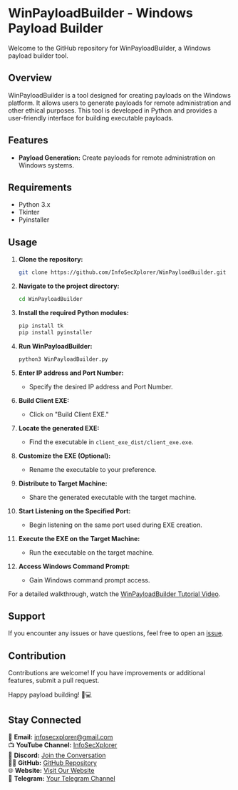 # WinPayloadBuilder - Windows Payload Builder

Welcome to the GitHub repository for WinPayloadBuilder, a Windows payload builder tool.

## Overview
WinPayloadBuilder is a tool designed for creating payloads on the Windows platform. It allows users to generate payloads for remote administration and other ethical purposes. This tool is developed in Python and provides a user-friendly interface for building executable payloads.

## Features
- **Payload Generation:** Create payloads for remote administration on Windows systems.

## Requirements
- Python 3.x
- Tkinter
- Pyinstaller

## Usage
1. **Clone the repository:**
    ```bash
    git clone https://github.com/InfoSecXplorer/WinPayloadBuilder.git
    ```

2. **Navigate to the project directory:**
    ```bash
    cd WinPayloadBuilder
    ```

3. **Install the required Python modules:**
    ```bash
    pip install tk
    pip install pyinstaller
    ```

4. **Run WinPayloadBuilder:**
    ```bash
    python3 WinPayloadBuilder.py
    ```

5. **Enter IP address and Port Number:**
    - Specify the desired IP address and Port Number.

6. **Build Client EXE:**
    - Click on "Build Client EXE."

7. **Locate the generated EXE:**
    - Find the executable in `client_exe_dist/client_exe.exe`.

8. **Customize the EXE (Optional):**
    - Rename the executable to your preference.

9. **Distribute to Target Machine:**
    - Share the generated executable with the target machine.

10. **Start Listening on the Specified Port:**
    - Begin listening on the same port used during EXE creation.

11. **Execute the EXE on the Target Machine:**
    - Run the executable on the target machine.

12. **Access Windows Command Prompt:**
    - Gain Windows command prompt access.

For a detailed walkthrough, watch the [WinPayloadBuilder Tutorial Video](#).

## Support
If you encounter any issues or have questions, feel free to open an [issue](https://github.com/InfoSecXplorer/WinPayloadBuilder/issues).

## Contribution
Contributions are welcome! If you have improvements or additional features, submit a pull request.

Happy payload building! 🚀💻

## Stay Connected
📧 **Email:** infosecxplorer@gmail.com  
📺 **YouTube Channel:** [InfoSecXplorer](https://www.youtube.com/@InfoSecXplorer)  
💬 **Discord:** [Join the Conversation](https://discord.gg/4xB4PebCTJ)  
👨‍💻 **GitHub:** [GitHub Repository](https://github.com/YourUsername/WinPayloadBuilder)  
🌐 **Website:** [Visit Our Website](https://yourwebsite.com)  
📢 **Telegram:** [Your Telegram Channel](https://t.me/your_telegram_channel)  
